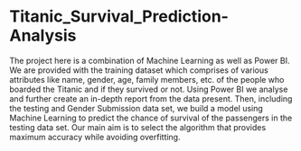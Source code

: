 # Titanic_Survival_Prediction-Analysis
The project here is a combination of Machine Learning as well as Power BI. We are provided with the training dataset which comprises of various attributes like name, gender, age, family members, etc. of the people who boarded the Titanic and if they survived or not. Using Power BI we analyse and further create an in-depth report from the data present. Then, including the testing and Gender Submission data set, we build a model using Machine Learning to predict the chance of survival of the passengers in the testing data set. Our main aim is to select the algorithm that provides maximum accuracy while avoiding overfitting.
